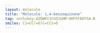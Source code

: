 ```yaml
---
layout: molecule
title: "Molecule: 1,4-benzoquinone"
tag: inchikey:AZQWKYJCGOJGHM-UHFFFAOYSA-N
smiles: C1=CC(=O)C=CC1=O
---
```

